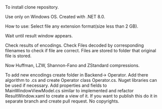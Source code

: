 To install clone repository.

Use only on Windows OS. Created with .NET 8.0.

How to use: Select file any extension format(size less than 2 GB).

Wait until result window appears.

Check results of encodings. Check Files decoded by corresponding filenames to check if file are correct. Files are stored to folder that original file is stored.

Now Huffman, LZW, Shannon-Fano and ZStandard compressions.

To add new encodings create folder in Backend-> Operator. Add there algorithm to .cs and create Operator class Operator.cs. Nuget libraries can be used if necessary. 
Add properties and fields to MainWindowViewModel.cs similar to implemented and refactor ResultWindow.xaml to create a view of it. If you want to publish this do it in separate branch and create pull request. No copyrights.
